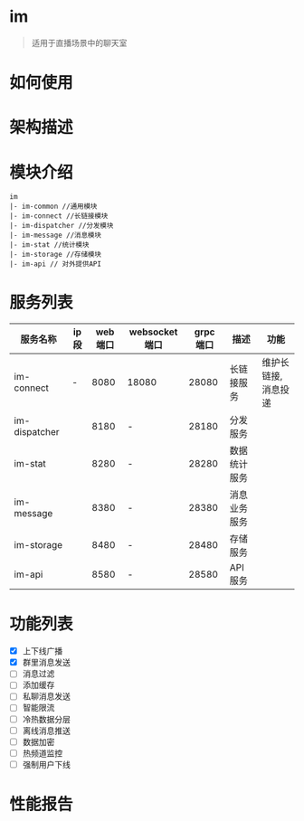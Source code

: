 # im

> 适用于直播场景中的聊天室
>

# 如何使用

# 架构描述

# 模块介绍

```
im
|- im-common //通用模块 
|- im-connect //长链接模块
|- im-dispatcher //分发模块
|- im-message //消息模块
|- im-stat //统计模块
|- im-storage //存储模块
|- im-api // 对外提供API
```

# 服务列表

| 服务名称          | ip段 | web端口 | websocket端口 | grpc 端口 | 描述     |功能|
|---------------|-----|-------|-------------|---------|--------|---|
| im-connect    | -   | 8080  | 18080       | 28080   | 长链接服务  |维护长链接, 消息投递|
| im-dispatcher |     | 8180  | -           | 28180   | 分发服务   ||
| im-stat       |     | 8280  | -           | 28280   | 数据统计服务 |
| im-message    |     | 8380  | -           | 28380   | 消息业务服务 |
| im-storage    |     | 8480  | -           | 28480   | 存储服务   |
| im-api        |     | 8580  | -           | 28580   | API服务  |
# 功能列表

- [x] 上下线广播
- [x] 群里消息发送
- [ ] 消息过滤
- [ ] 添加缓存
- [ ] 私聊消息发送
- [ ] 智能限流
- [ ] 冷热数据分层
- [ ] 离线消息推送
- [ ] 数据加密
- [ ] 热频道监控
- [ ] 强制用户下线

# 性能报告
